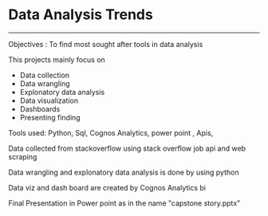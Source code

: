 
# Data Analysis Trends

--- 

Objectives : To find most sought after tools in data analysis

This projects mainly focus on 

- Data collection
- Data wrangling
- Explonatory data analysis
- Data visualization 
- Dashboards
- Presenting finding

Tools used: Python, Sql, Cognos Analytics,  power point , Apis, 

Data collected from stackoverflow using stack overflow job api and web scraping

Data wrangling and explonatory data analysis is done by using python

Data viz and dash board are created by Cognos Analytics bi

Final Presentation in Power point as in the name "capstone story.pptx"
